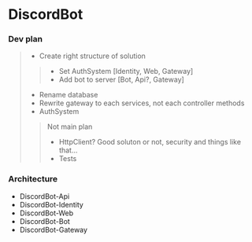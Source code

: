 # DiscordBot
### **Dev plan**
> - Create right structure of solution
> > - Set AuthSystem [Identity, Web, Gateway]
> > - Add bot to server [Bot, Api?, Gateway]
> - Rename database
> - Rewrite gateway to each services, not each controller methods
> - AuthSystem
> > Not main plan
> > - HttpClient? Good soluton or not, security and things like that...
> > - Tests
### **Architecture**
- DiscordBot-Api
- DiscordBot-Identity
- DiscordBot-Web
- DiscordBot-Bot
- DiscordBot-Gateway
